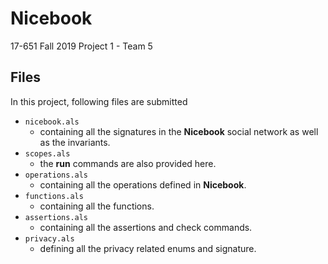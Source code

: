 # Nicebook
17-651 Fall 2019 Project 1 - Team 5

## Files
In this project, following files are submitted
- `nicebook.als`
  - containing all the signatures in the **Nicebook** social network as well as the invariants.
- `scopes.als`
  - the **run** commands are also provided here.
- `operations.als`
  - containing all the operations defined in **Nicebook**.
- `functions.als`
  - containing all the functions.
- `assertions.als`
  - containing all the assertions and check commands.
- `privacy.als`
  - defining all the privacy related enums and signature.
